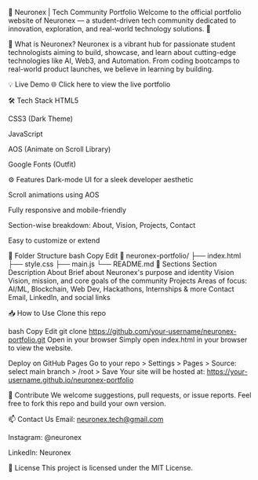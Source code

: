 
🧠 Neuronex | Tech Community Portfolio
Welcome to the official portfolio website of Neuronex — a student-driven tech community dedicated to innovation, exploration, and real-world technology solutions. 🚀


📌 What is Neuronex?
Neuronex is a vibrant hub for passionate student technologists aiming to build, showcase, and learn about cutting-edge technologies like AI, Web3, and Automation. From coding bootcamps to real-world product launches, we believe in learning by building.

💡 Live Demo
🌐 Click here to view the live portfolio

🛠️ Tech Stack
HTML5

CSS3 (Dark Theme)

JavaScript

AOS (Animate on Scroll Library)

Google Fonts (Outfit)

⚙️ Features
Dark-mode UI for a sleek developer aesthetic

Scroll animations using AOS

Fully responsive and mobile-friendly

Section-wise breakdown: About, Vision, Projects, Contact

Easy to customize or extend

📂 Folder Structure
bash
Copy
Edit
📁 neuronex-portfolio/
├── index.html
├── style.css
├── main.js
└── README.md
🧩 Sections
Section	Description
About	Brief about Neuronex's purpose and identity
Vision	Vision, mission, and core goals of the community
Projects	Areas of focus: AI/ML, Blockchain, Web Dev, Hackathons, Internships & more
Contact	Email, LinkedIn, and social links

📥 How to Use
Clone this repo

bash
Copy
Edit
git clone https://github.com/your-username/neuronex-portfolio.git
Open in your browser
Simply open index.html in your browser to view the website.

Deploy on GitHub Pages
Go to your repo > Settings > Pages > Source: select main branch > /root > Save
Your site will be hosted at:
https://your-username.github.io/neuronex-portfolio

🤝 Contribute
We welcome suggestions, pull requests, or issue reports.
Feel free to fork this repo and build your own version.

📫 Contact Us
Email: neuronex.tech@gmail.com

Instagram: @neuronex

LinkedIn: Neuronex

📄 License
This project is licensed under the MIT License.
